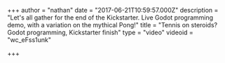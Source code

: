 +++
author = "nathan"
date = "2017-06-21T10:59:57.000Z"
description = "Let's all gather for the end of the Kickstarter. Live Godot programming demo, with a variation on the mythical Pong!"
title = "Tennis on steroids? Godot programming, Kickstarter finish"
type = "video"
videoid = "wc_eFss1unk"

+++

